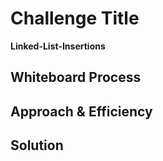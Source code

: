 # Challenge Title #
**Linked-List-Insertions**

## Whiteboard Process ##
<!-- Embedded whiteboard image -->

## Approach & Efficiency ##
<!-- What approach did you take? Why? What is the Big O space/time for this approach? -->

## Solution ##
<!-- Show how to run your code, and examples of it in action -->
